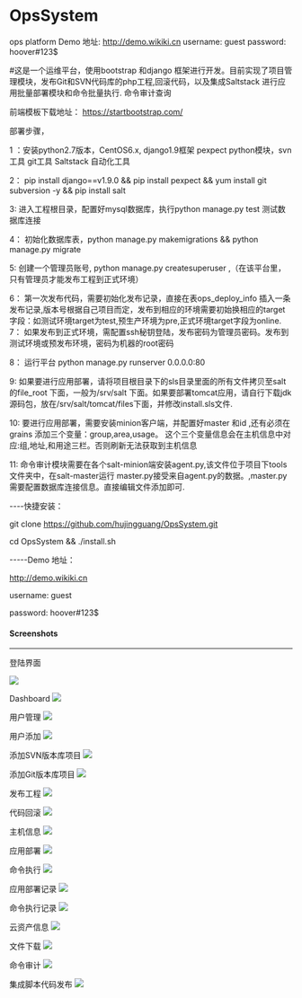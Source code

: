# OpsSystem
ops platform  Demo 地址:  http://demo.wikiki.cn    username: guest      password: hoover#123$


#这是一个运维平台，使用bootstrap 和django 框架进行开发。目前实现了项目管理模块，发布Git和SVN代码库的php工程,回滚代码，以及集成Saltstack 进行应用批量部署模块和命令批量执行. 命令审计查询


前端模板下载地址： https://startbootstrap.com/

部署步骤，  

1 ：安装python2.7版本，CentOS6.x, django1.9框架  pexpect python模块，svn工具  git工具 Saltstack 自动化工具

2： pip install django==v1.9.0  && pip install pexpect && yum install git subversion -y && pip install salt

3: 进入工程根目录，配置好mysql数据库，执行python manage.py test 测试数据库连接

4： 初始化数据库表，python manage.py makemigrations && python manage.py migrate

5:  创建一个管理员账号, python manage.py createsuperuser ,（在该平台里，只有管理员才能发布工程到正式环境）

6： 第一次发布代码，需要初始化发布记录，直接在表ops_deploy_info 插入一条发布记录,版本号根据自己项目而定，发布到相应的环境需要初始换相应的target字段：如测试环境target为test,预生产环境为pre,正式环境target字段为online.
7： 如果发布到正式环境，需配置ssh秘钥登陆，发布密码为管理员密码。发布到测试环境或预发布环境，密码为机器的root密码

8： 运行平台 python manage.py runserver 0.0.0.0:80

9:   如果要进行应用部署，请将项目根目录下的sls目录里面的所有文件拷贝至salt的file_root 下面，一般为/srv/salt 下面。如果要部署tomcat应用，请自行下载jdk源码包，放在/srv/salt/tomcat/files下面，并修改install.sls文件.

10: 要进行应用部署，需要安装minion客户端，并配置好master 和id  ,还有必须在grains 添加三个变量：group,area,usage。  这个三个变量信息会在主机信息中对应:组,地址,和用途三栏。否则刷新无法获取到主机信息


11: 命令审计模块需要在各个salt-minion端安装agent.py,该文件位于项目下tools文件夹中，在salt-master运行 master.py接受来自agent.py的数据。,master.py需要配置数据库连接信息。直接编辑文件添加即可.



----快捷安装：

git clone https://github.com/hujingguang/OpsSystem.git

cd OpsSystem && ./install.sh


-----Demo 地址：

   http://demo.wikiki.cn 

   username: guest

   password: hoover#123$


#### Screenshots
-----------
登陆界面

![](https://github.com/hujingguang/OpsSystem/blob/master/screenshots/0.png)

Dashboard
![](https://github.com/hujingguang/OpsSystem/blob/master/screenshots/1.png)

用户管理
![](https://github.com/hujingguang/OpsSystem/blob/master/screenshots/15.png)

用户添加
![](https://github.com/hujingguang/OpsSystem/blob/master/screenshots/16.png)

添加SVN版本库项目
![](https://github.com/hujingguang/OpsSystem/blob/master/screenshots/2.png)

添加Git版本库项目
![](https://github.com/hujingguang/OpsSystem/blob/master/screenshots/3.png)

发布工程
![](https://github.com/hujingguang/OpsSystem/blob/master/screenshots/4.png)

代码回滚
![](https://github.com/hujingguang/OpsSystem/blob/master/screenshots/13.png)

主机信息
![](https://github.com/hujingguang/OpsSystem/blob/master/screenshots/5.png)

应用部署
![](https://github.com/hujingguang/OpsSystem/blob/master/screenshots/6.png)

命令执行
![](https://github.com/hujingguang/OpsSystem/blob/master/screenshots/7.png)

应用部署记录
![](https://github.com/hujingguang/OpsSystem/blob/master/screenshots/8.png)

命令执行记录
![](https://github.com/hujingguang/OpsSystem/blob/master/screenshots/9.png)

云资产信息
![](https://github.com/hujingguang/OpsSystem/blob/master/screenshots/10.png)

文件下载
![](https://github.com/hujingguang/OpsSystem/blob/master/screenshots/11.png)

命令审计
![](https://github.com/hujingguang/OpsSystem/blob/master/screenshots/12.png)

集成脚本代码发布
![](https://github.com/hujingguang/OpsSystem/blob/master/screenshots/14.png)
